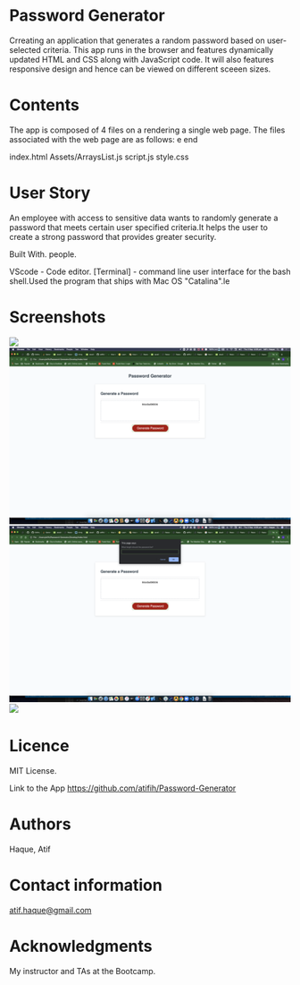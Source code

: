 # Password Generator
Crreating an application that generates a random password based on user-selected criteria. This app runs  in the browser and features dynamically updated HTML and CSS along with JavaScript code. It will also features responsive design  and hence can be viewed on different sceeen sizes.


# Contents
The app is composed of 4 files on a rendering a single web page. The files associated with  the web page are as follows:
e end

index.html
Assets/ArraysList.js
script.js
style.css


# User Story
An employee with access to sensitive data wants  to randomly generate a password that meets certain user specified  criteria.It helps the user to  create a strong password that provides greater security.

Built With. people.


VScode - Code editor.
[Terminal] - command line user interface for the bash shell.Used the program that ships with Mac OS "Catalina".​le 

# Screenshots
![](imaages\Screenshot1.png)
![](images\Screenshot2.png)
![](Images\Screenshot3.png)
![](imaages\Screenshot4.png)



# Licence
MIT License.

Link to the App
https://github.com/atifih/Password-Generator

# Authors
Haque, Atif

# Contact information
atif.haque@gmail.com

# Acknowledgments
My instructor and TAs at the Bootcamp.

